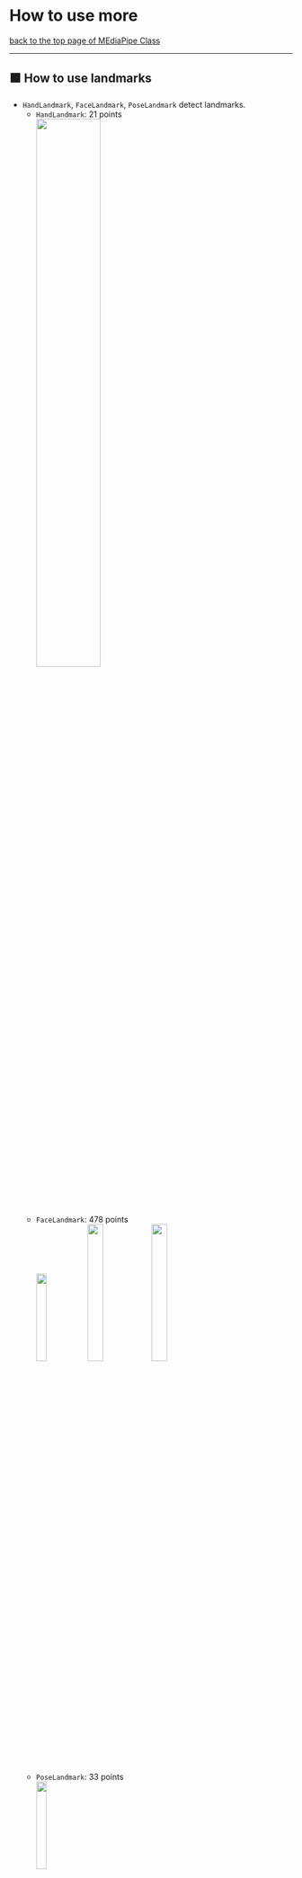 # How to use more

[back to the top page of MEdiaPipe Class](../README.md)

---
## :green_square: How to use landmarks
- `HandLandmark`, `FaceLandmark`, `PoseLandmark` detect landmarks.
    - `HandLandmark`: 21 points<br>
    <image src="https://developers.google.com/static/mediapipe/images/solutions/hand-landmarks.png" width="50%" height="50%"><br>
    - `FaceLandmark`: 478 points<br>
    <image src="https://developers.google.com/static/mediapipe/images/solutions/face_landmarker_keypoints.png" width="20%" height="20%"><image src="https://user-images.githubusercontent.com/48384506/113843509-dfcd3680-97a8-11eb-8fd5-e16bf48a113b.png" width="25%" height="25%"><image src="https://assets.st-note.com/img/1651496052067-uj9cOgR2LZ.png?width=2000&height=2000&fit=bounds&format=jpg&quality=85" width="25%" height="25%"><br>
    - `PoseLandmark`: 33 points<br>
    <image src="https://developers.google.com/static/mediapipe/images/solutions/pose_landmarks_index.png" width="20%" height="20%"><br>
- The following is some examples of how to refer landmarks.
- The following is samples of `hand`, which can be used as is by replacing `Hand` with {`Face`, `Pose`} and `hand` with {`face`, `pose`})

### :red_square: Abstract
- The detection results of all {hands, faces, poses} are stored in the variable `results`, but its data structure is complex. Therefore, we provide several class variables and getter functions in our mediapipe class.
- After `Hand.detect(frame)`, you can call following class variables and getter functions.
    - `Hand.num_detected_hands`: The number of detected hands (max is `2` in the default setting). If `0`, it's dangerous to continue the process. An error may occur when some referencing.
    - `Hand.num_landmarks`: The number of hand landmarks. Basically, it's `21` in HandLandmark.
    - `landmark_point = Hand.get_landmark(id_hand, id_landmark)`
        - `landmark_point`: The coordinate array of `id_landmark`-th landmark of `id_hand`-th pose. Type is `np.ndarray([x, y, z], dtype=int)`
    - `presence = Hand.get_landmark_presence(id_hand, id_landmark)`: The presence of `id_landmark`-th landmark of `id_hand`-th hand. If low, the validity is low.
    - `visibility = Hand.get_landmark_visibility(id_hand, id_landmark)`: The presence of `id_landmark`-th landmark of `id_hand`{hands, faces, poses}-th hand. If low, the validity is low.
- For other details, please refer to each specification page.
    - [Hands](HandLandmark_and_GestureRecognition.md)
        - [HandLandmark](HandLandmark_and_GestureRecognition.md#MediapipeHandLandmark)
        - [HandGestureRecognition](HandLandmark_and_GestureRecognition.md#mediapipehandgesturerecognition)
    - [FaceLandmark](FaceLandmark.md)
    - [PoseLandmark](PoseLandmark.md)

### :red_square: How to refer the all landmarks
#### :white_square_button: on HandLandmark
<image src="../image/myhand.jpg" width="30%" height="30%"><br>
- sample code
    ```python
    import os
    os.environ["OPENCV_VIDEOIO_MSMF_ENABLE_HW_TRANSFORMS"] = "0"
    import cv2
    import numpy as np
    import time
    from MediapipeHandLandmark import MediapipeHandLandmark as HandLmk
    
    device = 0 # cameera device number
    
    def get_frame_number(start:float, fps:int):
        now = time.perf_counter() - start
        frame_now = int(now * 1000 / fps)
        return frame_now
    
    def main():
        # For webcam input:
        global device
    
        cap = cv2.VideoCapture(device)
        fps = cap.get(cv2.CAP_PROP_FPS)
        wt  = cap.get(cv2.CAP_PROP_FRAME_WIDTH)
        ht  = cap.get(cv2.CAP_PROP_FRAME_HEIGHT)
        print("Size:", ht, "x", wt, "/Fps: ", fps)
    
        start = time.perf_counter()
        frame_prv = -1
    
        wname = 'MediaPipe HandLandmark'
        cv2.namedWindow(wname, cv2.WINDOW_NORMAL)
    
        # make instance of our mediapipe class
        # you can set options
        Hand = HandLmk()
    
        while cap.isOpened():
            frame_now = get_frame_number(start, fps)
            if frame_now == frame_prv:
                continue
            frame_prv = frame_now
    
            ret, frame = cap.read()
            if not ret:
                print("Ignoring empty camera frame.")
                # If loading a video, use 'break' instead of 'continue'.
                continue
    
            # Flip the image horizontally
            flipped_frame = cv2.flip(frame, 1) ### very important ####
    
            results = Hand.detect(flipped_frame)
    
            # [1] Draw the all landmarks on the image.
            for id_hand in range(Hand.num_detected_hands): # all hands
                for id_lmk in range(Hand.num_landmarks): # all landmarks
                    landmark_point = Hand.get_landmark(id_hand, id_lmk)
                    cv2.circle(flipped_frame, landmark_point[:2], 2, (0, 255, 0), 2)
    
            cv2.imshow(wname, flipped_frame)
            if cv2.waitKey(5) & 0xFF == ord('q'):
                break
    
        cv2.destroyAllWindows()
        Hand.release()
        cap.release()
    
    if __name__ == '__main__':
        main()
    ```
- function sample
    ```python
    def draw_hand_landmarks(image, Hand):
        # Draw the all landmarks on the image.
        for id_hand in range(Hand.num_detected_hands): # all hands
            for id_lmk in range(Hand.num_landmarks): # all landmarks
                landmark_point = Hand.get_landmark(id_hand, id_lmk) # get landmark
                cv2.circle(image, landmark_point[:2], 1, (0, 255, 0), 2) # draw landmark
    ```
    ```python
    # [1] Draw the all landmarks on the image.
    draw_hand_landmarks(flipped_frame, Hand)
    cv2.imshow(wname, flipped_frame)
    ```
#### :white_square_button: Samples
> **Note** Note that these programs must be placed in the same directory as `our MediaPipe Class file` to work.
- HandLandmark
    - [myhand.py](../sample/myhand.py)
- PoseLandmark
    - [mypose.py](../sample/mypose.py)<br>
    <image src="../image/mypose.jpg" width=20%>
- FaceLandmark
    - [myface.py](../sample/myface.py)<br>
    <image src="../image/myface.jpg" width=20%>

### :red_square: How to assign id (`id_hand`) by MediaPipe
- MediaPipe assigns the same id to each hand in the order in which it is found, until it is lost.
- :exclamation: Note that if a hand with an earlier id is lost when multiple hands are recognized, the id will be shifted.
    - For example, with the right hand (id=0) and the left hand (id=1) recognized, if the right hand is hidden, the id of the left hand becomes 0.<br>
    <image src="../image/myhand_id_1.jpg" width=25%> <image src="../image/myhand_id_2.jpg" width=25%> <image src="../image/myhand_id_3.jpg" width=25%><br>

#### :white_square_button: Samples
> **Note** Note that these programs must be placed in the same directory as `our MediaPipe Class file` to work.
- [myhand_id.py](../sample/myhand_id.py)

### :red_square: How to refer only to specific landmarks
#### :white_square_button: on `HandLandmarker`
- :o: [Sample1] How to show only TIP of index finger<br>
    <image src="../image/myhand_tip_indexfinger.jpg" width=25%>
    ```python
    def draw_hand_landmarks_only_tip_of_indexfinger(image, Hand):
        # Draw only a TIP landamrk of index finger on the image.
        for id_hand in range(Hand.num_detected_hands): # all hands
            id_lmk = Hand.INDEX_FINGER_TIP # 8
            landmark_point = Hand.get_landmark(id_hand, id_lmk) # get landmark
            cv2.circle(image, landmark_point[:2], 1, (0, 0, 255), 2) # draw landmark
            # write text on the image
            txt = '({:d}, {:d})'.format(landmark_point[0], landmark_point[1])
            tip_point_for_text = (landmark_point[0]-20, landmark_point[1]-20)
            cv2.putText(image, org=tip_point_for_text, text=txt, fontFace=cv2.FONT_HERSHEY_SIMPLEX, fontScale=1, color=(0, 0, 255), thickness=2, lineType=cv2.LINE_4)
    ```
    ```python
    # [1] Draw the all landmarks on the image.
    draw_hand_landmarks_only_tip(flipped_frame, Hand)
    cv2.imshow(wname, flipped_frame)
    ```
    - `cv2.putText`
        ```python
        cv2.putText(
            image,
            org=tip_point_for_text, # coordinate
            text=txt, # text
            fontFace=cv2.FONT_HERSHEY_SIMPLEX,
            fontScale=1, # text size
            color=(0, 0, 255), # red = (0,0,255), green=(0,255,0), blue=(255,0,0)
            thickness=2, # thickness of text
            lineType=cv2.LINE_4
            )
        ```
- :o: [Sample 2] How to show only TIP of the all fingers<br>
    <image src="../image/myhand_tip.jpg" width=25%>
    ```python
    def draw_hand_landmarks_only_tip(image, Hand):
        # Draw only TIP landmarks on the image.
        id_list_tip = [4, 8, 12, 16, 20]
        for id_hand in range(Hand.num_detected_hands): # all hands
            for id_lmk in id_list_tip: # only TIP landmarks
                landmark_point = Hand.get_landmark(id_hand, id_lmk) # get landmark
                cv2.circle(image, landmark_point[:2], 1, (0, 0, 255), 2) # draw landmark
    ```
#### :white_square_button: Samples
> **Note** Note that these programs must be placed in the same directory as `our MediaPipe Class file` to work.
- HandLandmark
    - [myhand_specific_lmk.py](../sample/myhand_specific_lmk.py)<br>
    <image src="../image/myhand_specific_lmk.jpg" width=20%>
- PoseLandmark
    - [mypose_specific_lmk.py](../sample/mypose_specific_lmk.py)<br>
    <image src="../image/mypose_specific_lmk.jpg" width=20%>
- FaceLandmark
    - [myface_specific_lmk.py](../sample/myface_specific_lmk.py)<br>
    <image src="../image/myface_specific_lmk.jpg" width=20%>

### :red_square: How to calcurate center of gravity (cog) of specific landmarks
#### :white_square_button: on `HandLandmarker`
<image src="../image/myhand_cog_of_tip.jpg" width=25%><br>
```python
# center of gravity
def draw_cog_point_of_all_tips(image, Hand):
    for id_hand in range(Hand.num_detected_hands): # all hands
        pt_cog = np.zeros((3,), dtype=int) # make initialized array: np.array([0, 0, 0])
        id_list_tip = [4, 8, 12, 16, 20]
        for id_lmk in id_list_tip:
            pt_cog += Hand.get_landmark(id_hand, id_lmk)
        pt_cog = (pt_cog/len(id_list_tip)).astype(int)
        cv2.circle(image, pt_cog[:2], 5, (0, 0, 255), 2) # draw landmark
```
#### :white_square_button: Samples
> **Note** Note that these programs must be placed in the same directory as `our MediaPipe Class file` to work.
- HandLandmark
    - [myhand_center_of_gravity.py](../sample/myhand_center_of_gravity.py)
- PoseLandmark
    - [mypose_center_of_gravity.py](../sample/mypose_center_of_gravity.py)<br>
    <image src="../image/mypose_center_of_gravity.jpg" width=20%>
- FaceLandmark
    - [myface_center_of_gravity.py](../sample/myface_center_of_gravity.py)<br>
    <image src="../image/myface_center_of_gravity.jpg" width=20%>

### :red_square: How to make landmark array
- If you want to use the all landmark data as an list for all your processing, the following sample will help.
#### :white_square_button: on `HandLandmark`
- :o: function sample
    ```python
    def make_hand_landmarks_array(image, Hand):
        # Draw the all landmarks on the image.
        hand_landmarks = []
        for id_hand in range(Hand.num_detected_hands): # all hands
            landmark_point = []
            for id_lmk in range(Hand.num_landmarks): # all landmarks
                landmark_point.append(Hand.get_landmark(id_hand, id_lmk))
            hand_landmarks.append(landmark_point)
        return hand_landmarks
    ```
- :o: How to use
    ```python
    # list ----------------------------------------------
    hand_landmarks = make_hand_landmarks_array(flipped_frame, Hand)
    point1 = hand_landmarks[0][1] # 1-th landmark of 0-th hand
    point2 = hand_landmarks[1][1] # 1-th landmark of 1-th hand
    vec = point1 - point2 # vector (point2 -> point1)

    for hand in hand_landmarks: # all hands
        for landmark in hand: # all landmarks
            cv2.circle(flipped_frame, landmark[:2], 1, (0, 0, 255), 2)

    id_list_tip = [4, 8, 12, 16, 20]
    for hand in hand_landmarks: # all hands
        for index, landmark in enumerate(hand): # all landmarks
            if index in id_list_tip: # only TIP landmarks
                cv2.circle(flipped_frame, landmark[:2], 1, (0, 0, 255), 2)
    ```
    ```python
    # getter --------------------------------------------
    point1 = Hand.get_landmark(0, 1)
    point2 = Hand.get_landmark(1, 1)
    vec = point1 - point2 # vector (point2 -> point1)

    for id_hand in range(Hand.num_detected_hands): # all hands
        for id_lmk in range(Hand.num_landmarks): # all landmarks
            landmark_point = Hand.get_landmark(id_hand, id_lmk) # get landmark
            cv2.circle(image, landmark_point[:2], 1, (0, 0, 255), 2) # draw landmark

    id_list_tip = [4, 8, 12, 16, 20]
    for id_hand in range(Hand.num_detected_hands): # all hands
        for id_lmk in id_list_tip: # only TIP landmarks
            landmark_point = Hand.get_landmark(id_hand, id_lmk) # get landmark
            cv2.circle(image, landmark_point[:2], 1, (0, 0, 255), 2) # draw landmark
    ```

### :red_square: How to calculate the angle between 2 vectors
- :o: function `calc_angle`: calculate the angle between 2 vectors
    ```python
    def calc_angle(v1, v2):
        v1_n = np.linalg.norm(v1)
        v2_n = np.linalg.norm(v2)
        cos_theta = np.inner(v1, v2) / (v1_n * v2_n)
        return np.rad2deg(np.arccos(cos_theta))
    ```
#### :white_square_button: on `HandLandmark`
- :o:[Sample 1] How to check the open/bend of the index finger<br>
    <image src="../image/myhand_open.jpg" width=25%><image src="../image/myhand_bend.jpg" width=25%><br>
    ```python
    def draw_open_bend_indexfinger(image, Hand):
        for id_hand in range(Hand.num_detected_hands):
            # pickup landmark points of index finger
            pt_ifmcp = Hand.get_landmark(id_hand, Hand.INDEX_FINGER_MCP)
            pt_ifpip = Hand.get_landmark(id_hand, Hand.INDEX_FINGER_PIP)
            pt_ifdip = Hand.get_landmark(id_hand, Hand.INDEX_FINGER_DIP)

            # draw index finger (MCP - PIP - DIP)
            cv2.circle(image, pt_ifmcp[:2], 5, (0, 0, 255), 3)
            cv2.circle(image, pt_ifpip[:2], 5, (0, 0, 255), 3)
            cv2.circle(image, pt_ifdip[:2], 5, (0, 0, 255), 3)
            cv2.line(image, pt_ifmcp[:2], pt_ifpip[:2], (0, 255, 0))
            cv2.line(image, pt_ifpip[:2], pt_ifdip[:2], (0, 255, 0))

            vec1 = pt_ifmcp - pt_ifpip # vector (pip -> mcp)
            vec2 = pt_ifdip - pt_ifpip # vector (pip -> dip)
            if calc_angle(vec1, vec2) > 140:
                txt = 'open'
            else:
                txt = 'bend'
            pt_for_text = (pt_ifmcp[0]+10, pt_ifmcp[1])
            cv2.putText(image, org=pt_for_text, text=txt, fontFace=cv2.FONT_HERSHEY_SIMPLEX, fontScale=1, color=(0, 0, 255), thickness=2, lineType=cv2.LINE_4)
    ```
- :o:[Sample 2]How to check the 2d-angle between the vertical upward direction and the direction pointed by the index finger
    <image src="../image/myhand_angle_against_y.jpg" width=25%><br>
    ```python
    def draw_finger_angle_against_Y_axis(image, Hand):
        for id_hand in range(Hand.num_detected_hands):
            pt_iftip = Hand.get_landmark(id_hand, Hand.INDEX_FINGER_TIP)
            pt_ifpip = Hand.get_landmark(id_hand, Hand.INDEX_FINGER_PIP)
    
            # draw index finger (PIP - TIP)
            cv2.circle(image, pt_ifpip[:2], 5, (0, 0, 255), 3)
            cv2.circle(image, pt_iftip[:2], 5, (0, 0, 255), 3)
            cv2.line(image, pt_ifpip[:2], pt_iftip[:2], (0, 255, 0))
    
            vec1 = pt_iftip - pt_ifpip # 3d vector (tip -> pip)
            vec2 = (0, -1) # 2d vector (vertical upward direction)
            angle = calc_angle(vec1[:2], vec2) # vec1 has 3-dimension
            if pt_iftip[0] - pt_ifpip[0] < 0:
                angle = 360 - angle
            txt = '{:d}'.format(int(angle))
            pt_for_text = (pt_iftip[0]+10, pt_iftip[1])
            cv2.putText(image, org=pt_for_text, text=txt, fontFace=cv2.FONT_HERSHEY_SIMPLEX, fontScale=1, color=(0, 0, 255), thickness=2, lineType=cv2.LINE_4)
    ```
#### :white_square_button: Samples
> **Note** Note that these programs must be placed in the same directory as `our MediaPipe Class file` to work.
- HandLandmark
    - [myhand_calc_angle.py](../sample/myhand_calc_angle.py)
- PoseLandmark
    - [mypose_calc_angle.py](../sample/mypose_calc_angle.py)<br>
    <image src="../image/mypose_calc_angle_2lines.jpg" width=20%><image src="../image/mypose_calc_angle_Yaxis.jpg" width=20%>
- FaceLandmark
    - [myface_calc_angle_Yaxis.py](../sample/myface_calc_angle_Yaxis.py)<br>
    <image src="../image/myface_calc_angle_Yaxis.jpg" width=20%>


---
## :green_square: Original contents of each class
### :red_square: `HandLandmark`
- `HandLandmark` can discriminate between left and right hand.
- The following is sample function to draw with different colors for the left and right hands.
#### :o:[Sample] Draw with different colors for the left and right hands
<image src="../image/myhand_left.jpg" width=25%><image src="../image/myhand_right.jpg" width=25%><br>
- sample function
    ```python
    def draw_hands_with_handedness(image, Hand):
        RIGHT_HAND_COLOR = (0, 255, 0)
        LEFT_HAND_COLOR = (100, 100, 255)

        for id_hand in range(Hand.num_detected_hands):
            handedness = Hand.get_handedness(id_hand)
            score = Hand.get_score_handedness(id_hand)
            wrist_point = Hand.get_landmark(i, 0)

            if handedness == 'Right':
                color = RIGHT_HAND_COLOR
            else:
                color = LEFT_HAND_COLOR

            for id_lmk in range(Hand.num_landmarks):
                landmark_point = Hand.get_landmark(id_hand, id_lmk)
                cv2.circle(image, tuple(landmark_point[:2]), 1, color, 2)

            txt = handedness+'('+'{:#.2f}'.format(score)+')'
            wrist_point_for_text = (wrist_point[0]+self.H_MARGIN, wrist_point[1]+self.V_MARGIN)
            cv2.putText(image, org=wrist_point_for_text, text=txt, fontFace=cv2.FONT_HERSHEY_SIMPLEX, fontScale=self.FONT_SIZE, color=color, thickness=self.FONT_THICKNESS, lineType=cv2.LINE_4)
    ```
#### :white_square_button: Samples
> **Note** Note that these programs must be placed in the same directory as `our MediaPipe Class file` to work.
- [myhand_handedness.py](../sample/myhand_handedness.py)

### :red_square: `HandGestureRecognition`
- `HandGestureRecognition` can recognize what gesture is being made with hand.

|index|gesture_name (label)|explain|
|-|-|-|
|0|None|Unrecognized gesture (Unknown)|
|1|Closed_Fist|Closed fist|
|2|Open_Palm|Open palm|
|3|Pointing_Up|Pointing up|
|4|Thumb_Down|Thumbs down|
|5|Thumb_Up|Thumbs up|
|6|Victory|Victory|
|7|ILoveYou|Love|

#### :o:[Sample] Draw the hand gesture name (label)
<image src="../image/myhand_gesture.jpg" width=25%><br>
- sample code
    ```python
    def draw_gesture_name(image, Hand):
        for id_hand in range(Hand.num_detected_hands):
            txt = Hand.get_gesture(id_hand)
            pt_wrist = Hand.get_landmark(id_hand, Hand.WRIST)
            pt_for_text = (pt_wrist[0]+10, pt_wrist[1]+30)
            cv2.putText(image, org=pt_for_text, text=txt, fontFace=cv2.FONT_HERSHEY_SIMPLEX, fontScale=1, color=(0, 0, 255), thickness=2, lineType=cv2.LINE_4)
    ```
#### :white_square_button: Samples
> **Note** Note that these programs must be placed in the same directory as `our MediaPipe Class file` to work.
- [myhand_gesture.py](../sample/myhand_gesture.py)

---
### :red_square: `PoseLandmark`
- `PoseLandmark` frequently produces landmarks of poor quality due to the difficulty of fitting the body into the camera's angle of view. You should be aware of that in your application development.
- `PoseLandmark` also outputs a segmentation mask for each detected person.
#### :o:[Sample 1] Calculate center of gravity of only visible landmarks
- MediaPipe also maintains low-confidence data for off-screen landmarks.
    - In the following image, the centers of gravity of the nose, left shoulder, right shoulder, left wrist, and right wrist are circled in blue, and those of only the coordinates inside the screen are circled in red.
    - The blue circle is positioned below the red circle because the wrists are expected to be at the bottom of the screen.<br>
    <image src="../image/mypose_cog_only_visible.jpg" width="25%" height="25%"><br>
- sample function
    ```python
    def draw_cog_point_of_only_visible_basic_points(image, Pose):
        for id_pose in range(Pose.num_detected_poses): # all poses
            pt_cog = np.zeros((3,), dtype=int) # make initialized array: np.array([0, 0, 0])
            id_list = [0, 11, 12, 15, 16] # nose, left shoulder, right shoulder, left wrist, right wrist
            cnt = 0
            for id_lmk in id_list:
                if Pose.get_landmark_visibility(id_pose, id_lmk)>0.5:
                    pt_cog += Pose.get_landmark(id_pose, id_lmk)
                    cnt += 1
            pt_cog = (pt_cog/cnt).astype(int)
            cv2.circle(image, pt_cog[:2], 5, (0, 0, 255), 2) # draw landmark
    ```
- you can also use presence score.
    ```python
    if Pose.get_landmark_visibility(id_pose, id_lmk) > 0.5 and Pose.get_landmark_presence(id_pose, id_lmk) > 0.5:
    ```
#### :o:[Sample 2] Determine which hand is up
- Display `right` when you raise your right hand and `left` when you raise your left hand. In addition, display `both` when you raise your both hands.<br>
    <image src="../image/mypose_judge_hand_up.jpg" width="25%" height="25%"><br>
- sample function
    ```python
    def draw_judge_hand_up(image, Pose):
        for id_pose in range(Pose.num_detected_poses): # all poses
            # keypoints
            pt_nose = Pose.get_landmark(id_pose, Pose.NOSE) # 0
            pt_left_index = Pose.get_landmark(id_pose, Pose.LEFT_INDEX) # 19
            pt_right_index = Pose.get_landmark(id_pose, Pose.RIGHT_INDEX) # 20

            if pt_nose[1] > pt_right_index[1] and pt_nose[1] > pt_left_index[1]:
                txt = 'both'
            elif pt_nose[1] > pt_left_index[1]:
                txt = 'left'
            elif pt_nose[1] > pt_right_index[1]:
                txt = 'right'
            else:
                txt = ''
            cv2.putText(image, org=pt_nose[:2], text=txt, fontFace=cv2.FONT_HERSHEY_SIMPLEX, fontScale=1, color=(0,0,255), thickness=2, lineType=cv2.LINE_4)
    ```
#### :o:[Sample 3] Determine `O` or `X` of arm shape
- Make a shape of "O" or "X" with your arm and display it on the screen according to the shape.
- It is possible to judge by comparing the x-coordinate and y-coordinate values between multiple landmarks.<br>
    <image src="../image/mypose_judge_O_X.jpg" width="25%" height="25%">
- sample code
    ```python
    def draw_judge_O_X_with_pose(image, Pose):
        for id_pose in range(Pose.num_detected_poses): # all poses
            # keypoints of arms
            pt_left_shoulder = Pose.get_landmark(id_pose, Pose.LEFT_SHOULDER) # 11
            pt_right_shoulder = Pose.get_landmark(id_pose, Pose.RIGHT_SHOULDER) # 12
            pt_left_elbow = Pose.get_landmark(id_pose, Pose.LEFT_ELBOW) # 13
            pt_right_elbow = Pose.get_landmark(id_pose, Pose.RIGHT_ELBOW) # 14
            pt_left_wrist = Pose.get_landmark(id_pose, Pose.LEFT_WRIST) # 15
            pt_right_wrist = Pose.get_landmark(id_pose, Pose.RIGHT_WRIST) # 16

            txt = ''
            if (pt_right_elbow[1] > pt_left_wrist[1]
                and pt_right_elbow[0] < pt_left_elbow[0]
                and pt_right_elbow[0] < pt_right_wrist[0]
                and pt_left_elbow[1] > pt_right_wrist[1]
                and pt_left_wrist[0] < pt_right_wrist[0]
                ):
                txt = 'X'
            elif pt_right_shoulder[1] > pt_right_elbow[1] > pt_right_wrist[1]:
                if pt_left_shoulder[1] > pt_left_elbow[1] > pt_left_wrist[1]:
                    if pt_right_shoulder[0] < pt_right_wrist[0] < pt_left_wrist[0] < pt_left_shoulder[0]:
                        txt = 'O'
            pt_nose = Pose.get_landmark(id_pose, Pose.NOSE) # 0
            cv2.putText(image, org=pt_nose[:2], text=txt, fontFace=cv2.FONT_HERSHEY_SIMPLEX, fontScale=1, color=(0,0,255), thickness=2, lineType=cv2.LINE_4)
    ```
#### :o:[Sample 4] Show segmentation mask
- The following sample code reduces the brightness outside of the detected person area.
- The pixel value of the segmentation mask represents the confidence score `[0, 1]` of personhood.<br>
    <image src="../image/mypose_segmentation.jpg" width="25%" height="25%"><br>
    - Transparency represents the conficence score.
- sample code
    ```python
    def visualize_all_segmentation_mask(image, Pose):
        all_seg_mask = Pose.get_all_segmentation_masks()

        normalized_seg_mask = all_seg_mask.astype(float)/np.max(all_seg_mask) # normalize [0.0, 1.0]
        mask = np.tile(normalized_seg_mask[:,:,None], [1,1,3])*0.7 + 0.3
        return (image * mask).astype(np.uint8)
    ```
    ```python
        annotated_frame = frame.copy()
        if Pose.num_detected_poses > 0:
            annotated_frame = visualize_all_segmentation_mask(frame, Pose)

        cv2.imshow(wname, annotated_frame) #### annotated frame
    ```
- You can binarize the segmentation mask by using a threshold value (e.g. `0.5`).
#### :white_square_button: Samples
> **Note** Note that these programs must be placed in the same directory as `our MediaPipe Class file` to work.
- [mypose_cog_only_visible.py](../sample/mypose_cog_only_visible.py)
- [mypose_judge_hand_up.py](../sample/mypose_judge_hand_up.py)
- [mypose_judge_O_X.py](../sample/mypose_judge_O_X.py)
- [mypose_segmentation.py](../sample/mypose_segmentation.py)

---
### :red_square: `FaceLandmark`
- The following is sample to determine `left` or `right` according to the orientation of the face.
- There are several judgment methods, but the simple one is a judgment method that compares the x-coordinates of several landmarks.<br>
    <image src="../image/myface_left_right.jpg" width="25%" height="25%"><br>
#### :o:[Sample]Determine `left` or `right` orientation of the face
- sample function
    ```python
    def draw_left_right_with_face(image, Face):
        for id_face in range(Face.num_detected_faces):
            # facial keypoints
            pt_top = Face.get_landmark(id_face, 10)
            pt_bottom = Face.get_landmark(id_face, 152)
            pt_left = Face.get_landmark(id_face, 234)
            pt_right = Face.get_landmark(id_face, 454)
            pt_center = Face.get_landmark(id_face, 0)

            # center of gravity
            pt_cog = np.zeros((3,), dtype=int)
            for id_lmk in range(Face.num_landmarks):
                pt_cog += Face.get_landmark(id_face, id_lmk)
            pt_cog = (pt_cog/Face.num_landmarks).astype(int)

            l = pt_cog[0] - pt_left[0]
            r = pt_right[0] - pt_cog[0]

            if abs(l) > 5*abs(r):
                txt = 'right'
            elif 5*abs(l) < abs(r):
                txt = 'left'
            else:
                txt = ''
            pt_for_text = (pt_top[0]+10, pt_top[1])
            cv2.putText(image, org=pt_for_text, text=txt, fontFace=cv2.FONT_HERSHEY_SIMPLEX, fontScale=1, color=(0, 0, 255), thickness=2, lineType=cv2.LINE_4)
    ```
#### :white_square_button: Samples
> **Note** Note that these programs must be placed in the same directory as `our MediaPipe Class file` to work.
- [myface_left_right.py](../sample/myface_left_right.py)

---
### :red_square: `FaceDetection`
- `FaceDetection` detects all faces in the input image and returns the 2d coordinates of the main key points.<br>
    <image src="../image/myface_detection.jpg" width="25%" height="25%"><br>
    - keypoints
        - `LEFT_EYE = 0`
        - `RIGHT_EYE = 1`
        - `NOSE_TIP = 2`
        - `MOUTH = 3`
        - `LEFT_EYE_TRAGION = 4`
        - `RIGHT_EYE_TRAGION = 5`
#### :o:[Sample]Show all keypoint and bounding box
- sample function
    ```python
    def draw_face_keypoints_boundingbox(image, FaceDtc):
        for id_face in range(FaceDtc.num_detected_faces):
            bx, by, bw, bh = FaceDtc.get_bounding_box(id_face)
            cv2.rectangle(image, (bx, by), (bx+bw, by+bh), (0,255,0), 2)
            for id_keypoint in range(FaceDtc.num_landmarks):
                keypoint = FaceDtc.get_landmark(id_face, id_keypoint)
                cv2.circle(image, tuple(keypoint), 2, (0, 0, 255), 3)
    ```
#### :white_square_button: Samples
> **Note** Note that these programs must be placed in the same directory as `our MediaPipe Class file` to work.
- [myface_detection.py](../sample/myface_detection.py)

---
### :red_square: `ObjectDetection`
- `ObjectDetection` returns the category name and bounding box of the detected object.
    - [target object list](https://storage.googleapis.com/mediapipe-tasks/object_detector/labelmap.txt)<br>
<image src="../image/myobj.jpg" width=25% height=25%>

#### :o:[Sample] Show object's name and bounding box
- sample code
    ```python
    def visualize_objectname_boundingbox(image, Obj)
        for id_object in range(Obj.num_detected_objects):
            category_name = Obj.get_category_name(id_object)
            category_score = Obj.get_category_score(id_object)
            bx, by, bw, bh = Obj.get_bounding_box(id_object) # x, y, w, h

            pt_upper_left = (bx, by)
            pt_lower_right = (bx + bw, by + bh)
            cv2.rectangle(image, pt_upper_left, pt_lower_right, (0,255,0), 2)

            txt = category_name+'({:#.2f})'.format(category_score)
            pt_for_text = (bx + 10, by + 30)
            cv2.putText(image, org=pt_for_text, text=txt, fontFace=cv2.FONT_HERSHEY_SIMPLEX, fontScale=1, color=(0,255,0), thickness=2, lineType=cv2.LINE_4)
    ```
- We recommend setting the threshold to 0.3 or more.
    ```python
    # make instance of our mediapipe class
    # you can set options
    Obj = ObjDtc(score_threshold=0.3)
    ```
#### :white_square_button: Samples
> **Note** Note that these programs must be placed in the same directory as `our MediaPipe Class file` to work.
- [myobj.py](../sample/myobj.py)

---
### :red_square: `ImageSegmentation`
- `ImageSegmentation` returns the segmentation mask. Its pixel value represents the corresponding segmentation ID.
- In the `selfie_multiclass_256x256.tflite` model, it is as follows.
    - `BACKGROUND = 0`
    - `HAIR = 1`
    - `BODY_SKIN = 2`
    - `FACE_SKIN = 3`
    - `CLOTHES = 4`
    - `OTHERS = 5`<br>
<image src="../image/myseg.jpg" width=50% height=50%>

#### :o:[Sample] Show segmentation mask for selfie
- sample code
    ```python
    segmented_masks = Seg.get_segmentation_masks()
    # face skin pixels have 'True', others have 'False')
    face_skin_mask_binary = (segmented_masks == Seg.FACE_SKIN)

    # getter (face skin pixels have '255', others have '0')
    face_skin_mask = Seg.get_segmentation_mask(Seg.FACE_SKIN)
    ```
- You can get the confidence for the segmentation mask of each segmentation ID as a mask.
    ```python
    # Range [0.0, 1.0]
    face_skin_confidence_mask = Seg.get_confidence_mask(Seg.FACE_SKIN)
    ```
#### :white_square_button: Samples
> **Note** Note that these programs must be placed in the same directory as `our MediaPipe Class file` to work.
- [myseg.py](../sample/myseg.py)
